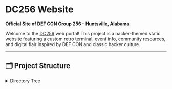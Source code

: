 # DC256 Website

**Official Site of DEF CON Group 256 – Huntsville, Alabama**

Welcome to the [DC256](https://dc256.org) web portal! This project is a hacker-themed static website featuring a custom retro terminal, event info, community resources, and digital flair inspired by DEF CON and classic hacker culture.

---

## 🗂 Project Structure

<details>
  <summary>Directory Tree</summary>

  ```text
  dc256-website/
  │
  ├── index.html          # Main landing page with terminal
  ├── about.html          # About DC256
  ├── events.html         # Event info and meetups
  ├── contact.html        # Contact & location details
  ├── images/             # Logos, mascot, and backgrounds
  │   ├── DC256_Text.png
  │   ├── racoon.webp
  │   └── (other graphics)
  ├── shop/               # Optional: merch/shop section or redirect
  ├── styles/             # Optional: external CSS (if split out)
  ├── scripts/            # Optional: JS (if split out)
  ├── README.md           # You are here!
  └── (other static assets)

</details>
```

---

## 💻 Local Development

This project is a **static site**—no build step required.

1. **Clone the repo:**
    ```bash
    git clone https://github.com/YOUR-USERNAME/dc256-website.git
    cd dc256-website
    ```

2. **Open `index.html` in your browser.**
   - All features should work locally without a server.
   - If you use advanced features (like service workers), you may want to run a simple server:
     ```bash
     python3 -m http.server
     ```
     Then visit [http://localhost:8000](http://localhost:8000)

---

## 🖥 Terminal Commands

The web terminal supports commands like:
whoami, uptime, ls, pwd, cd, cat flag.txt, date, clear, help, dc256,
sudo, motd, fortune, banner, echo, nmap, hacktheplanet, rm -rf /,
contact, coffee, helpme, quote

Type `help` in the terminal for the full list. New Easter eggs are added regularly!

---

## 🌐 Connect & Contribute

- **Discord:** [Join the DC256 Discord](https://discord.gg/7DgPkkJyCH)
- **Twitter/X:** [@defcon256](https://x.com/defcon256)
- **Email:** info@dc256.org

**Meetups:**  
Every 3rd Friday @ 6PM  
GigaParts, 6123 University Dr, Huntsville, AL 35806

---

## 🤝 Contributing

Pull requests and issues are welcome!

**Want to help edit or improve the website?**  
Please request access by DMing one of the admins on the [DC256 Discord](https://discord.gg/7DgPkkJyCH).  
For security and community reasons, we only grant direct repo access to trusted members.

- Found a bug or have an idea? Open an issue or pull request on GitHub.
- Want to add a new terminal command or feature? Come chat with us on Discord first!

---

## 📝 License

MIT License  
Feel free to fork, remix, and reuse for your own hacker or DEF CON group—just keep a credit to DC256!

---

## 📸 Screenshots

![DC256 Terminal](images/DC256_Text.png)

---

## 🚧 Future Project Ideas

- **Events Calendar** – Interactive calendar for upcoming workshops and meetups
- Member authentication and profile pages
- Interactive hacker puzzles or mini-CTFs
- More advanced terminal emulation and "shell" games

---

*Built by hackers, for hackers. See you at the next meetup!*
